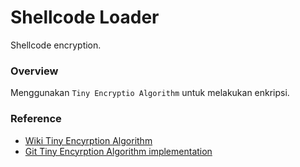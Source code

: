 # Shellcode Loader

Shellcode encryption.

### Overview

Menggunakan `Tiny Encryptio Algorithm` untuk melakukan enkripsi.

### Reference

- [Wiki Tiny Encyrption Algorithm](https://en.wikipedia.org/wiki/Tiny_Encryption_Algorithm)
- [Git Tiny Encyrption Algorithm implementation](https://github.com/ReversingID/Crypto-Reference/blob/master/Codes/Cipher/Block/TEA/code.c)
